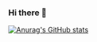 ### Hi there 👋

[![Anurag's GitHub stats](https://github-readme-stats.vercel.app/api?username=TheShy101)](https://github.com/anuraghazra/github-readme-stats)


<!--
**TheShy101/TheShy101** is a ✨ _special_ ✨ repository because its `README.md` (this file) appears on your GitHub profile.

Here are some ideas to get you started:

- 🔭 I’m currently working on ...
- 🌱 I’m currently learning ...
- 👯 I’m looking to collaborate on ...
- 🤔 I’m looking for help with ...
- 💬 Ask me about ...
- 📫 How to reach me: ...
- 😄 Pronouns: ...
- ⚡ Fun fact: ...
-->
